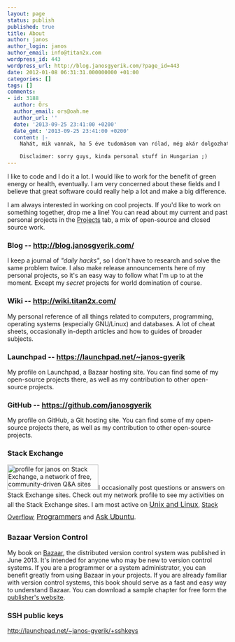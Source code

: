 ```yaml
---
layout: page
status: publish
published: true
title: About
author: janos
author_login: janos
author_email: info@titan2x.com
wordpress_id: 443
wordpress_url: http://blog.janosgyerik.com/?page_id=443
date: 2012-01-08 06:31:31.000000000 +01:00
categories: []
tags: []
comments:
- id: 3188
  author: Örs
  author_email: ors@oah.me
  author_url: ''
  date: '2013-09-25 23:41:00 +0200'
  date_gmt: '2013-09-25 23:41:00 +0200'
  content: |-
    Nahát, mik vannak, ha 5 éve tudomásom van rólad, még akár dolgozhatunk volna is együtt, persze eztán sem kizárt... ;) (Örs)

    Disclaimer: sorry guys, kinda personal stuff in Hungarian ;)
---
```

I like to code and I do it a lot. I would like to work for the benefit of green energy or health, eventually. I am very concerned about these fields and I believe that great software could really help a lot and make a big difference.

I am always interested in working on cool projects. If you'd like to work on something together, drop me a line! You can read about my current and past personal projects in the <a href="/projects">Projects</a> tab, a mix of open-source and closed source work.
<h3>Blog -- <a href="http://blog.janosgyerik.com/">http://blog.janosgyerik.com/</a></h3>
I keep a journal of <em>"daily hacks"</em>, so I don't have to research and solve the same problem twice. I also make release announcements here of my personal projects, so it's an easy way to follow what I'm up to at the moment. Except my <em>secret</em> projects for world domination of course.
<h3>Wiki -- <a href="http://wiki.titan2x.com/">http://wiki.titan2x.com/</a></h3>
My personal reference of all things related to computers, programming, operating systems (especially GNU/Linux) and databases. A lot of cheat sheets, occasionally in-depth articles and how to guides of broader subjects.
<h3>Launchpad -- <a href="https://launchpad.net/~janos-gyerik">https://launchpad.net/~janos-gyerik</a></h3>
My profile on Launchpad, a Bazaar hosting site. You can find some of my open-source projects there, as well as my contribution to other open-source projects.
<h3>GitHub -- <a href="https://github.com/janosgyerik">https://github.com/janosgyerik</a></h3>
My profile on GitHub, a Git hosting site. You can find some of my open-source projects there, as well as my contribution to other open-source projects.
<h3>Stack Exchange</h3>
<a href="http://stackexchange.com/users/322516"><img class="alignright" title="profile for janos on Stack Exchange, a network of free, community-driven Q&amp;A sites" alt="profile for janos on Stack Exchange, a network of free, community-driven Q&amp;A sites" src="http://stackexchange.com/users/flair/322516.png" width="208" height="58" /></a>I occasionally post questions or answers on Stack Exchange sites. Check out my network profile to see my activities on all the Stack Exchange sites. I am most active on <a style="line-height: 1.714285714; font-size: 1rem;" href="http://unix.stackexchange.com/users/17433/janos">Unix and Linux</a>, <a href="http://stackoverflow.com/users/641955/janos">Stack Overflow</a>, <a style="line-height: 1.714285714; font-size: 1rem;" href="http://programmers.stackexchange.com/users/52610/janos">Programmers</a> and <a style="line-height: 1.714285714; font-size: 1rem;" href="http://askubuntu.com/users/23972/janos">Ask Ubuntu</a>.
<h3>Bazaar Version Control</h3>
My book on <a href="http://bazaar.canonical.com/">Bazaar</a>, the distributed version control system was published in June 2013. It's intended for anyone who may be new to version control systems. If you are a programmer or a system administrator, you can benefit greatly from using Bazaar in your projects. If you are already familiar with version control systems, this book should serve as a fast and easy way to understand Bazaar. You can download a sample chapter for free form the <a href="http://www.packtpub.com/bazaar-version-control/book">publisher's website</a>.
<h3>SSH public keys</h3>
<div><a href="http://launchpad.net/~janos-gyerik/+sshkeys">http://launchpad.net/~janos-gyerik/+sshkeys</a></div>
&nbsp;
